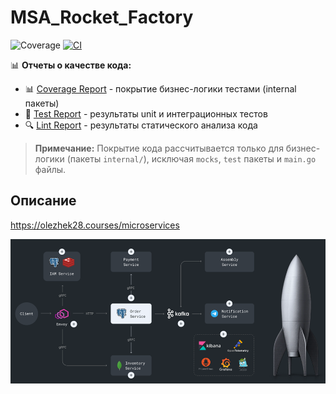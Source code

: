 # MSA_Rocket_Factory

![Coverage](https://img.shields.io/badge/Coverage-34.7%25-red)
[![CI](https://github.com/kont1n/MSA_Rocket_Factory/actions/workflows/ci.yml/badge.svg)](https://github.com/kont1n/MSA_Rocket_Factory/actions/workflows/ci.yml)

📊 **Отчеты о качестве кода:** 
- 📊 [Coverage Report](https://kont1n.github.io/MSA_Rocket_Factory/) - покрытие бизнес-логики тестами (internal пакеты)
- 🧪 [Test Report](https://kont1n.github.io/MSA_Rocket_Factory/tests/) - результаты unit и интеграционных тестов
- 🔍 [Lint Report](https://kont1n.github.io/MSA_Rocket_Factory/lint/) - результаты статического анализа кода

> **Примечание:** Покрытие кода рассчитывается только для бизнес-логики (пакеты `internal/`), исключая `mocks`, `test` пакеты и `main.go` файлы.

## Описание
https://olezhek28.courses/microservices

![схема](https://github.com/kont1n/MSA_Rocket_Factory/blob/main/docs/logo.png)
